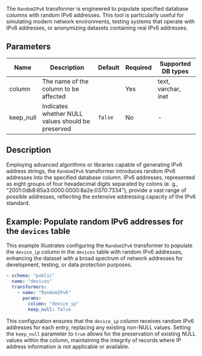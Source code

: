 The `RandomIPv6` transformer is engineered to populate specified database columns with random IPv6 addresses. This tool is particularly useful for simulating modern network environments, testing systems that operate with IPv6 addresses, or anonymizing datasets containing real IPv6 addresses.

## Parameters

| Name      | Description                                          | Default | Required | Supported DB types  |
|-----------|------------------------------------------------------|---------|----------|---------------------|
| column    | The name of the column to be affected               |         | Yes      | text, varchar, inet |
| keep_null | Indicates whether NULL values should be preserved  | `false` | No       | -                   |

## Description

Employing advanced algorithms or libraries capable of generating IPv6 address strings, the `RandomIPv6` transformer introduces random IPv6 addresses into the specified database column. IPv6 addresses, represented as eight groups of four hexadecimal digits separated by colons (e. g., "2001:0db8:85a3:0000:0000:8a2e:0370:7334"), provide a vast range of possible addresses, reflecting the extensive addressing capacity of the IPv6 standard.

## Example: Populate random IPv6 addresses for the `devices` table

This example illustrates configuring the `RandomIPv6` transformer to populate the `device_ip` column in the `devices` table with random IPv6 addresses, enhancing the dataset with a broad spectrum of network addresses for development, testing, or data protection purposes.

```yaml title="RandomIPv6 transformer example"
- schema: "public"
  name: "devices"
  transformers:
    - name: "RandomIPv6"
      params:
        column: "device_ip"
        keep_null: false
```

This configuration ensures that the `device_ip` column receives random IPv6 addresses for each entry, replacing any existing non-NULL values. Setting the `keep_null` parameter to `true` allows for the preservation of existing NULL values within the column, maintaining the integrity of records where IP address information is not applicable or available.
